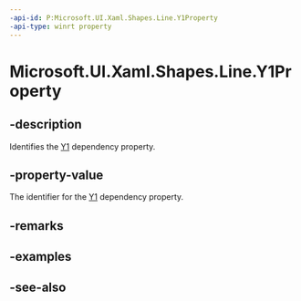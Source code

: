 ```yaml
---
-api-id: P:Microsoft.UI.Xaml.Shapes.Line.Y1Property
-api-type: winrt property
---
```


<!-- Property syntax
public Windows.UI.Xaml.DependencyProperty Y1Property { get; }
-->

# Microsoft.UI.Xaml.Shapes.Line.Y1Property

## -description
Identifies the [Y1](line_y1.md) dependency property.

## -property-value
The identifier for the [Y1](line_y1.md) dependency property.

## -remarks

## -examples

## -see-also
